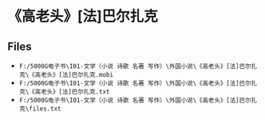 # 《高老头》[法]巴尔扎克

## Files

- `F:/5000G电子书\I01-文学（小说 诗歌 名著 写作）\外国小说\《高老头》[法]巴尔扎克\《高老头》[法]巴尔扎克.mobi`
- `F:/5000G电子书\I01-文学（小说 诗歌 名著 写作）\外国小说\《高老头》[法]巴尔扎克\《高老头》[法]巴尔扎克.txt`
- `F:/5000G电子书\I01-文学（小说 诗歌 名著 写作）\外国小说\《高老头》[法]巴尔扎克\files.txt`

